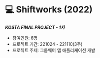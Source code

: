 # 💻 Shiftworks (2022)

***KOSTA FINAL PROJECT - 1차***

- 참여인원: 6명
- 프로젝트 기간: 221024 - 221110(3주)
- 프로젝트 주제: 그룹웨어 앱 애플리케이션 개발
